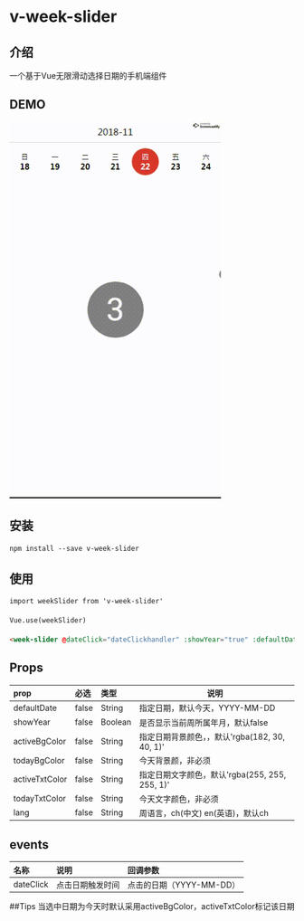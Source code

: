 # v-week-slider
## 介绍
一个基于Vue无限滑动选择日期的手机端组件

## DEMO
![demo](demo.gif)

## 安装
```html
npm install --save v-week-slider
```

## 使用
```html
import weekSlider from 'v-week-slider'

Vue.use(weekSlider)

<week-slider @dateClick="dateClickhandler" :showYear="true" :defaultDate.sync="default_date"></week-slider>
```

## Props
|prop|必选|类型|说明|
|:----    |:---|:----- |-----   |
| defaultDate   | false  | String  | 指定日期，默认今天，YYYY-MM-DD |
| showYear  | false  | Boolean  | 是否显示当前周所属年月，默认false  |
| activeBgColor  | false  | String  | 指定日期背景颜色，，默认'rgba(182, 30, 40, 1)'  |
| todayBgColor  | false  | String  | 今天背景颜，非必须|
| activeTxtColor  | false  | String  | 指定日期文字颜色，默认'rgba(255, 255, 255, 1)'  |
| todayTxtColor  | false  | String  | 今天文字颜色，非必须|
| lang  | false  | String  | 周语言，ch(中文) en(英语)，默认ch|

## events
|名称|说明|回调参数|
|:----    |:---|:----- |
| dateClick  | 点击日期触发时间  |  点击的日期（YYYY-MM-DD） |

##Tips
当选中日期为今天时默认采用activeBgColor，activeTxtColor标记该日期
